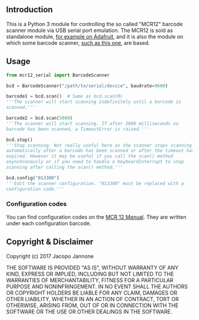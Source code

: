 ## Introduction

This is a Python 3 module for controlling the so called "MCR12" barcode scanner module via USB serial port emulation. The MCR12 is sold as standalone module, [for example on Adafruit](https://www.adafruit.com/product/1202), and it is also the module on which some barcode scanner, [such as this one](https://www.amazon.com/dp/B01FVYVX5A), are based.


## Usage

```python
from mcr12_serial import BarcodeScanner

bcd = BarcodeScanner("/path/to/serial/device", baudrate=9600)

barcode1 = bcd.scan()  # Same as bcd.scan(0)
'''The scanner will start scanning indefinitely until a barcode is
scanned.'''

barcode2 = bcd.scan(5000)
'''The scanner will start scanning. If after 5000 milliseconds no
barcode has been scanned, a TimeoutError is raised.'''

bcd.stop()
'''Stop scanning. Not really useful here as the scanner stops scanning
automatically after a barcode has been scanned or after the timeout has
expired. However it may be useful if you call the scan() method
asynchronously or if you need to handle a KeyboardInterrupt to stop
scanning after calling the scan() method.'''

bcd.config("013300")
'''Edit the scanner configuration. "013300" must be replaced with a
configuration code.'''
```

### Configuration codes

You can find configuration codes on the [MCR 12 Manual](https://cdn-shop.adafruit.com/product-files/1203/MCR12_Scanner_Manual.pdf). They are written under each configuration barcode.


## Copyright & Disclaimer

Copyright (c) 2017 Jacopo Jannone

THE SOFTWARE IS PROVIDED "AS IS", WITHOUT WARRANTY OF ANY KIND, EXPRESS OR IMPLIED, INCLUDING BUT NOT LIMITED TO THE WARRANTIES OF MERCHANTABILITY, FITNESS FOR A PARTICULAR PURPOSE AND NONINFRINGEMENT. IN NO EVENT SHALL THE AUTHORS OR COPYRIGHT HOLDERS BE LIABLE FOR ANY CLAIM, DAMAGES OR OTHER LIABILITY, WHETHER IN AN ACTION OF CONTRACT, TORT OR OTHERWISE, ARISING FROM, OUT OF OR IN CONNECTION WITH THE SOFTWARE OR THE USE OR OTHER DEALINGS IN THE SOFTWARE.